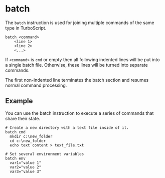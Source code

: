 # batch

The `batch` instruction is used for joining multiple commands of the same type in TurboScript.

```
batch <command>
	<line 1>
	<line 2>
	<...>
```

If `<command>` is `cmd` or empty then all following indented lines will be put into a single batch file. Otherwise, these lines will be turned into separate commands.

The first non-indented line terminates the batch section and resumes normal command processing.

## Example

You can use the batch instruction to execute a series of commands that share their state.

```
# Create a new directory with a text file inside of it.
batch cmd
  mkdir c:\new_folder
  cd c:\new_folder
  echo text content > text_file.txt
```

```
# Set several environment variables
batch env
  var1="value 1"
  var2="value 2"
  var3="value 3"
```
